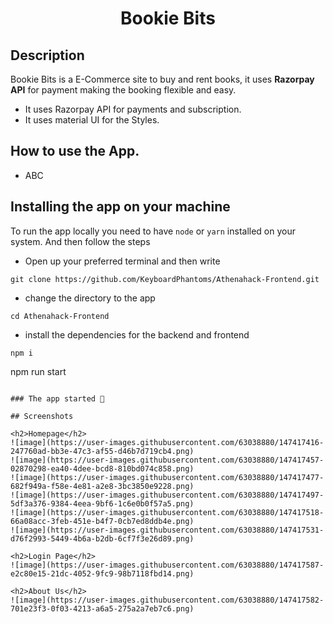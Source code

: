 <h1 align="center">Bookie Bits</h1>

<h2>Description</h2>
<p>Bookie Bits is a E-Commerce site to buy and rent books, it uses <b>Razorpay API</b> for payment making the booking flexible and easy.</p>
<ul>
<li>It uses Razorpay API for payments and subscription.
<li>It uses material UI for the Styles.
</ul>
<h2>How to use the App.</h2>
<ul>
<li>ABC
</ul>

## Installing the app on your machine

To run the app locally you need to have `node` or `yarn` installed on your system. And then follow the steps

- Open up your preferred terminal and then write

```
git clone https://github.com/KeyboardPhantoms/Athenahack-Frontend.git
```

- change the directory to the app

```
cd Athenahack-Frontend
```

- install the dependencies for the backend and frontend

```
npm i
```

npm run start

```

### The app started 🚀

## Screenshots

<h2>Homepage</h2>
![image](https://user-images.githubusercontent.com/63038880/147417416-247760ad-bb3e-47c3-af55-d46b7d719cb4.png)
![image](https://user-images.githubusercontent.com/63038880/147417457-02870298-ea40-4dee-bcd8-810bd074c858.png)
![image](https://user-images.githubusercontent.com/63038880/147417477-682f949a-f58e-4e81-a2e8-3bc3850e9228.png)
![image](https://user-images.githubusercontent.com/63038880/147417497-5df3a376-9384-4eea-9bf6-1c6e0b0f57a5.png)
![image](https://user-images.githubusercontent.com/63038880/147417518-66a08acc-3feb-451e-b4f7-0cb7ed8ddb4e.png)
![image](https://user-images.githubusercontent.com/63038880/147417531-d76f2993-5449-4b6a-b2db-6cf7f3e26d89.png)

<h2>Login Page</h2>
![image](https://user-images.githubusercontent.com/63038880/147417587-e2c80e15-21dc-4052-9fc9-98b7118fbd14.png)

<h2>About Us</h2>
![image](https://user-images.githubusercontent.com/63038880/147417582-701e23f3-0f03-4213-a6a5-275a2a7eb7c6.png)
```
